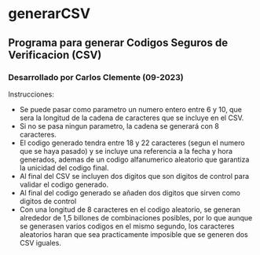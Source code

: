 # generarCSV
## Programa para generar Codigos Seguros de Verificacion (CSV)

### Desarrollado por Carlos Clemente (09-2023)

Instrucciones:
- Se puede pasar como parametro un numero entero entre 6 y 10, que sera la longitud de la
  cadena de caracteres que se incluye en el CSV.
- Si no se pasa ningun parametro, la cadena se generará con 8 caracteres.
- El codigo generado tendra entre 18 y 22 caracteres (segun el numero que se haya pasado) y se
  incluye una referencia a la fecha y hora generados, ademas de un codigo alfanumerico aleatorio
  que garantiza la unicidad del codigo final.
- Al final del CSV se incluyen dos digitos que son digitos de control para validar el codigo generado.
- Al final del codigo generado se añaden dos digitos que sirven como digitos de control
- Con una longitud de 8 caracteres en el codigo aleatorio, se generan alrededor de 1,5 billones
  de combinaciones posibles, por lo que aunque se generasen varios codigos en el mismo segundo,
  los caracteres aleatorios haran que sea practicamente imposible que se generen dos CSV iguales.

